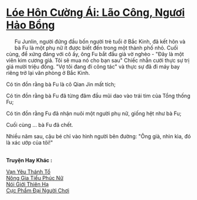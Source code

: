 <a href="https://truyentiki.com/loe-hon-cuong-ai-lao-cong-nguoi-hao-bong.33477/" title="Lóe Hôn Cường Ái: Lão Công, Ngươi Hảo Bổng"><h1>Lóe Hôn Cường Ái: Lão Công, Ngươi Hảo Bổng</h1></a><div style="display:table"><img align="right" style="float: left; padding: 10px;" src="https://truyentiki.com/images/story/200x260/33477.jpg" alt="">Fu Junlin, người đứng đầu bốn người trẻ tuổi ở Bắc Kinh, đã kết hôn và bà Fu là một phụ nữ ít được biết đến trong một thành phố nhỏ. Cuối cùng, để xứng đáng với cô ấy, ông Fu bắt đầu giả vờ nghèo - "Đây là một viên kim cương giả. Tôi sẽ mua nó cho bạn sau" Chiếc nhẫn cưới thực sự trị giá mười triệu đồng. "Vợ tôi đang đi công tác" và thực sự đã đi máy bay riêng trở lại văn phòng ở Bắc Kinh. <p></p> Có tin đồn rằng bà Fu là cô Qian Jin mất tích; <p></p> Có tin đồn rằng bà Fu đã từng đâm đầu mũi dao vào trái tim của Tổng thống Fu; <p></p> Có tin đồn rằng Fu đã nhận nuôi một người phụ nữ, giống hệt như bà Fu; <p></p> Cuối cùng ... bà Fu đã chết. <p></p> Nhiều năm sau, cậu bé chỉ vào hình người bên đường: "Ông già, nhìn kìa, đó là xác ướp của tôi!"</div><p><br><b>Truyện Hay Khác :</b></p><a href="https://truyentiki.com/van-yeu-thanh-to.33476/" alt="Vạn Yêu Thánh Tổ">Vạn Yêu Thánh Tổ</a><br/><a href="https://github.com/nownovels/top500/tree/master/truyenhay/33520/" alt="Nông Gia Tiểu Phúc Nữ">Nông Gia Tiểu Phúc Nữ</a><br/><a href="https://github.com/nownovels/top500/tree/master/truyenhay/33666/" alt="Nói Giới Thiên Hạ">Nói Giới Thiên Hạ</a><br/><a href="https://www.scoop.it/topic/nownovels/p/4118793087/2020/06/01/truyen-cuc-pham-ai-nguoi-choi" alt="Cực Phẩm Đại Người Chơi">Cực Phẩm Đại Người Chơi</a><br/>